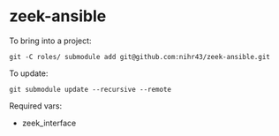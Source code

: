 # zeek-ansible

To bring into a project:

```
git -C roles/ submodule add git@github.com:nihr43/zeek-ansible.git
```

To update:

```
git submodule update --recursive --remote
```

Required vars:

- zeek_interface
